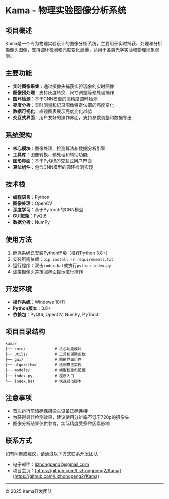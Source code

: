 # Kama - 物理实验图像分析系统

## 项目概述

Kama是一个专为物理实验设计的图像分析系统，主要用于实时捕获、处理和分析摄像头图像，支持圆环检测和亮度变化测量，适用于各类光学实验和物理现象观测。

## 主要功能

- **实时图像采集**：通过摄像头捕获实验现象的实时图像
- **图像预处理**：支持灰度转换、尺寸调整等预处理操作
- **圆环检测**：基于CNN模型的高精度圆环检测
- **亮度分析**：实时测量和记录图像特定位置的亮度变化
- **数据可视化**：直观图表展示亮度变化趋势
- **交互式界面**：用户友好的操作界面，支持参数调整和数据导出

## 系统架构

- **核心模块**：图像处理、检测算法和数据分析引擎
- **工具库**：图像转换、预处理和辅助功能
- **图形界面**：基于PyQt6的交互式用户界面
- **算法组件**：包含CNN模型的圆环检测实现

## 技术栈

- **编程语言**：Python
- **图像处理**：OpenCV
- **深度学习**：基于PyTorch的CNN模型
- **GUI框架**：PyQt6
- **数据分析**：NumPy

## 使用方法

1. 确保系统已安装Python环境（推荐Python 3.8+）
2. 安装所需依赖：`pip install -r requirements.txt`
3. 运行程序：双击`index.bat`或执行`python index.py`
4. 连接摄像头并按照界面提示进行操作

## 开发环境

- **操作系统**：Windows 10/11
- **Python版本**：3.8+
- **依赖包**：PyQt6, OpenCV, NumPy, PyTorch

## 项目目录结构

```
kama/
├── core/             # 核心功能模块
├── utils/            # 工具和辅助函数
├── gui/              # 图形界面组件
├── algorithm/        # 检测算法实现
├── models/           # 模型权重和配置
├── index.py          # 程序入口
└── index.bat         # 快速启动脚本
```

## 注意事项

- 首次运行前请确保摄像头设备正确连接
- 为获得最佳检测效果，建议使用分辨率不低于720p的摄像头
- 图像分析结果仅供参考，实际精度受多种因素影响

## 联系方式

如有问题或建议，请通过以下方式联系开发团队：
- 电子邮件：[lizhongpeng2@gmail.com](mailto:lizhongpeng2@gmail.com)
- 项目主页：[https://github.com/Lizhongpeng2/Kama](https://github.com/Lizhongpeng2/Kama)

---

© 2025 Kama开发团队 